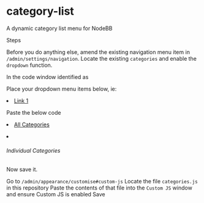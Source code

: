 # category-list
A dynamic category list menu for NodeBB

Steps

Before you do anything else, amend the existing navigation menu item in `/admin/settings/navigation`. Locate the existing `categories` and enable the `dropdown` function. 

In the code window identified as 

Place your dropdown menu items below, ie:
<li><a class="dropdown-item" href="https://myforum.com">Link 1</a></li>

Paste the below code

<li class='nav-item' title=''>                 
    <a class='nav-link nav-btn navigation-link px-3 py-2' href='/categories'>                     
        <span class='d-inline-flex justify-content-between align-items-center w-100'>                         
            <span class='text-nowrap'>                             
                <i class='fa-regular fa-list fa-solid menu-icon' data-content='' aria-hidden='true'></i>                             
                <span class='nav-text px-2 fw-semibold'>All Categories</span>                         
            </span>                         
            <span component='navigation/count' class='badge rounded-1 bg-primary hidden'></span>                     
        </span>                 
    </a>                 
    <ul class='tree-branch' style='list-style: none;'></ul>            
 </li>
 <li id='thecategories'><h6 class='dropdown-header text-xs'>Individual Categories</h6></li>

Now save it.

Go to `/admin/appearance/customise#custom-js`
Locate the file `categories.js` in this repository
Paste the contents of that file into the `Custom JS` window and ensure Custom JS is enabled
Save




